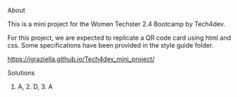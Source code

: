 About

This is a mini project for the Women Techster 2.4 Bootcamp by Tech4dev.

For this project, we are expected to replicate a QR code card using html and css. Some specifications have been provided in the style guide folder.

https://igraziella.github.io/Tech4dev_mini_project/

Solutions
1. A, 2. D, 3. A
